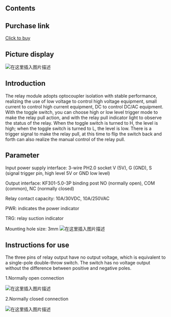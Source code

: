 ## Contents
## Purchase link
[Click to buy](https://item.taobao.com/item.htm?spm=a1z10.3-c-s.w4002-21223910208.17.4baf6a4bup8ih0&id=688290877964)

## Picture display
![在这里插入图片描述](https://img-blog.csdnimg.cn/ae46c6942a5144709ac26b6f69c99b19.png#pic_center)
## Introduction
The relay module adopts optocoupler isolation with stable performance, realizing the use of low voltage to control high voltage equipment, small current to control high current equipment, DC to control DC/AC equipment. With the toggle switch, you can choose high or low level trigger mode to make the relay pull action, and with the relay pull indicator light to observe the status of the relay. When the toggle switch is turned to H, the level is high; when the toggle switch is turned to L, the level is low. There is a trigger signal to make the relay pull, at this time to flip the switch back and forth can also realize the manual control of the relay pull.
## Parameter
Input power supply interface: 3-wire PH2.0 socket
 V (5V), G (GND), S (signal trigger pin, high level 5V or GND low level)
 
Output interface: KF301-5.0-3P binding post 
NO (normally open), COM (common), NC (normally closed)

Relay contact capacity: 10A/30VDC, 10A/250VAC

PWR: indicates the power indicator

TRG: relay suction indicator

Mounting hole size: 3mm
![在这里插入图片描述](https://img-blog.csdnimg.cn/c61714f99c0a4f02aba7aec34e8aa740.png#pic_center)
## Instructions for use
The three pins of relay output have no output voltage, which is equivalent to a single-pole double-throw switch. The switch has no voltage output without the difference between positive and negative poles.

1.Normally open connection

![在这里插入图片描述](https://img-blog.csdnimg.cn/fab7a6d34892445b81295a3dd16b4835.png#pic_center)

2.Normally closed connection

![在这里插入图片描述](https://img-blog.csdnimg.cn/e83d3ce124474e699155295385e207b8.png#pic_center)

